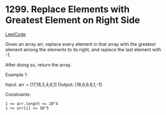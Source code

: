 # 1299. Replace Elements with Greatest Element on Right Side

[LeetCode](https://leetcode.com/problems/replace-elements-with-greatest-element-on-right-side/)

Given an array arr, replace every element in that array with the greatest element among the elements to its right, and replace the last element with -1.

After doing so, return the array.



Example 1:

Input: arr = [17,18,5,4,6,1]
Output: [18,6,6,6,1,-1]



Constraints:

    1 <= arr.length <= 10^4
    1 <= arr[i] <= 10^5

